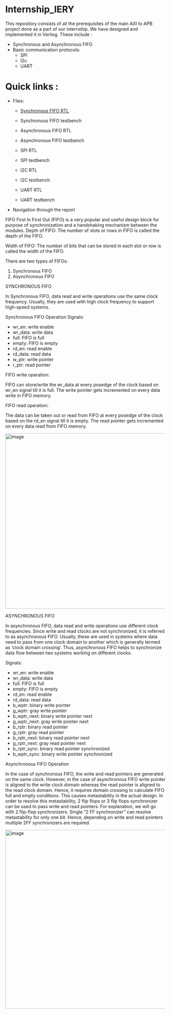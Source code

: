 # Internship_IERY
This repository consists of all the prerequisites of the main AXI to APB project done as a part of our internship. We have designed and implemented it in Verilog. 
These include :
- Synchronous and Asynchronous FIFO
-  Basic communication protocols:
   - SPI
   - I2c
   - UART
# Quick links :
- Files:
  - [Synchronous FIFO RTL](https://github.com/SanjanaHoskote/Internship_IERY/blob/main/Synchronous%20FIFO.v)


  - Synchronous FIFO testbench
  - Asynchronous FIFO RTL
  - Asynchronous FIFO testbench
  - SPI RTL
  - SPI testbench
  - I2C RTL
  - I2C testbench
  - UART RTL
  - UART testbench
  
- Navigation through the report
  
FIFO
First In First Out (FIFO) is a very popular and useful design block for purpose of synchronization and a handshaking mechanism between the modules.
Depth of FIFO: The number of slots or rows in FIFO is called the depth of the FIFO.

Width of FIFO: The number of bits that can be stored in each slot or row is called the width of the FIFO.

There are two types of FIFOs:
1) Synchronous FIFO
2) Asynchronous FIFO

SYNCHRONOUS FIFO 

In Synchronous FIFO, data read and write operations use the same clock frequency. Usually, they are used with high clock frequency to support high-speed systems.

Synchronous FIFO Operation
Signals:
- wr_en: write enable
- wr_data: write data
- full: FIFO is full
- empty: FIFO is empty
- rd_en: read enable
- rd_data: read data
- w_ptr: write pointer
- r_ptr: read pointer    

FIFO write operation:

FIFO can store/write the wr_data at every posedge of the clock based on wr_en signal till it is full. The write pointer gets incremented on every data write in FIFO memory.

FIFO read operation: 

The data can be taken out or read from FIFO at every posedge of the clock based on the rd_en signal till it is empty. The read pointer gets incremented on every data read from FIFO memory.

<img width="549" alt="image" src="https://github.com/SanjanaHoskote/Internship_IERY/assets/128903809/bd0fd89e-b515-4673-a521-997943ac6318">


ASYNCHRONOUS FIFO

In asynchronous FIFO, data read and write operations use different clock frequencies. Since write and read clocks are not synchronized, it is referred to as asynchronous FIFO. Usually, these are used in systems where data need to pass from one clock domain to another which is generally termed as ‘clock domain crossing’. Thus, asynchronous FIFO helps to synchronize data flow between two systems working on different clocks.

Signals:

- wr_en: write enable
- wr_data: write data
- full: FIFO is full
- empty: FIFO is empty
- rd_en: read enable
- rd_data: read data
- b_wptr: binary write pointer
- g_wptr: gray write pointer
- b_wptr_next: binary write pointer next
- g_wptr_next: gray write pointer next
- b_rptr: binary read pointer
- g_rptr: gray read pointer
- b_rptr_next: binary read pointer next
- g_rptr_next: gray read pointer next
- b_rptr_sync: binary read pointer synchronized
- b_wptr_sync: binary write pointer synchronized

Asynchronous FIFO Operation

In the case of synchronous FIFO, the write and read pointers are generated on the same clock. However, in the case of asynchronous FIFO write pointer is aligned to the write clock domain whereas the read pointer is aligned to the read clock domain. Hence, it requires domain crossing to calculate FIFO full and empty conditions. This causes metastability in the actual design. In order to resolve this metastability, 2 flip flops or 3 flip flops synchronizer can be used to pass write and read pointers. For explanation, we will go with 2 flip-flop synchronizers. Single “2 FF synchronizer” can resolve metastability for only one bit. Hence, depending on write and read pointers multiple 2FF synchronizers are required.



<img width="560" alt="image" src="https://github.com/SanjanaHoskote/Internship_IERY/assets/128903809/6ff381a6-cc6a-4333-acfb-008fcb16b864">

